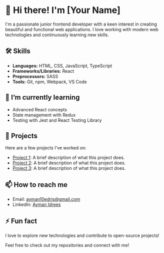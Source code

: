 
# 👋 Hi there! I'm [Your Name]

I'm a passionate junior frontend developer with a keen interest in creating beautiful and functional web applications. I love working with modern web technologies and continuously learning new skills.

## 🛠️ Skills

- **Languages:** HTML, CSS, JavaScript, TypeScript
- **Frameworks/Libraries:** React
- **Preprocessors:** SASS
- **Tools:** Git, npm, Webpack, VS Code

## 🌱 I’m currently learning

- Advanced React concepts
- State management with Redux
- Testing with Jest and React Testing Library

## 💼 Projects

Here are a few projects I've worked on:

- [Project 1](https://github.com/yourusername/project1): A brief description of what this project does.
- [Project 2](https://github.com/yourusername/project2): A brief description of what this project does.
- [Project 3](https://github.com/yourusername/project3): A brief description of what this project does.

## 📫 How to reach me

- Email: [ayman10edris@gmail.com](mailto:ayman10edris@gmail.com)
- LinkedIn: [Ayman Idrees](https://www.linkedin.com/in/ayman-idrees/)

## ⚡ Fun fact

I love to explore new technologies and contribute to open-source projects!

Feel free to check out my repositories and connect with me!

